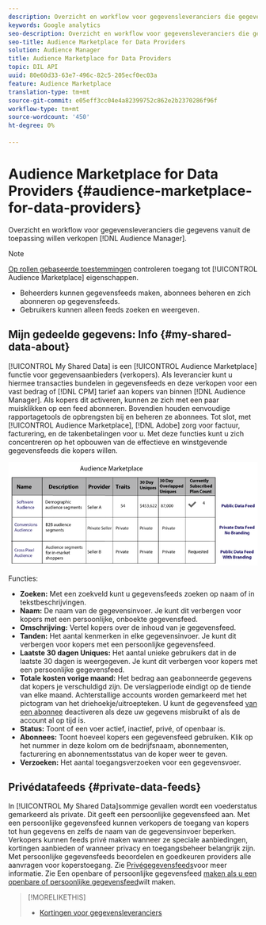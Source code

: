 ```yaml
---
description: Overzicht en workflow voor gegevensleveranciers die gegevens vanuit de Audience Manager willen verkopen.
keywords: Google analytics
seo-description: Overzicht en workflow voor gegevensleveranciers die gegevens vanuit de Audience Manager willen verkopen.
seo-title: Audience Marketplace for Data Providers
solution: Audience Manager
title: Audience Marketplace for Data Providers
topic: DIL API
uuid: 80e60d33-63e7-496c-82c5-205ecf0ec03a
feature: Audience Marketplace
translation-type: tm+mt
source-git-commit: e05eff3cc04e4a82399752c862e2b2370286f96f
workflow-type: tm+mt
source-wordcount: '450'
ht-degree: 0%

---
```



# Audience Marketplace for Data Providers {#audience-marketplace-for-data-providers}

Overzicht en workflow voor gegevensleveranciers die gegevens vanuit de toepassing willen verkopen [!DNL Audience Manager].

<!-- c_marketplace_provider.xml -->

>[!NOTE]
>
>[Op rollen gebaseerde toestemmingen](../../../reporting/reports-dashboard.md) controleren toegang tot [!UICONTROL Audience Marketplace] eigenschappen.
>
>* Beheerders kunnen gegevensfeeds maken, abonnees beheren en zich abonneren op gegevensfeeds.
>* Gebruikers kunnen alleen feeds zoeken en weergeven.


## Mijn gedeelde gegevens: Info {#my-shared-data-about}

[!UICONTROL My Shared Data] is een [!UICONTROL Audience Marketplace] functie voor gegevensaanbieders (verkopers). Als leverancier kunt u hiermee transacties bundelen in gegevensfeeds en deze verkopen voor een vast bedrag of [!DNL CPM] tarief aan kopers van binnen [!DNL Audience Manager]. Als kopers dit activeren, kunnen ze zich met een paar muisklikken op een feed abonneren. Bovendien houden eenvoudige rapportagetools de opbrengsten bij en beheren ze abonnees. Tot slot, met [!UICONTROL Audience Marketplace], [!DNL Adobe] zorg voor factuur, facturering, en de takenbetalingen voor u. Met deze functies kunt u zich concentreren op het opbouwen van de effectieve en winstgevende gegevensfeeds die kopers willen.

![](assets/seller_marketplace.png)

<!-- c_myshared_data.xml -->

Functies:

* **Zoeken:** Met een zoekveld kunt u gegevensfeeds zoeken op naam of in tekstbeschrijvingen.
* **Naam:** De naam van de gegevensinvoer. Je kunt dit verbergen voor kopers met een persoonlijke, onboekte gegevensfeed.
* **Omschrijving:** Vertel kopers over de inhoud van je gegevensfeed.
* **Tanden:** Het aantal kenmerken in elke gegevensinvoer. Je kunt dit verbergen voor kopers met een persoonlijke gegevensfeed.
* **Laatste 30 dagen Uniques:** Het aantal unieke gebruikers dat in de laatste 30 dagen is weergegeven. Je kunt dit verbergen voor kopers met een persoonlijke gegevensfeed.
* **Totale kosten vorige maand:** Het bedrag aan geabonneerde gegevens dat kopers je verschuldigd zijn. De verslagperiode eindigt op de tiende van elke maand. Achterstallige accounts worden gemarkeerd met het pictogram van het driehoekje/uitroepteken. U kunt de gegevensfeed [van een abonnee](../../../features/audience-marketplace/marketplace-data-providers/marketplace-create-manage-feeds.md#deactivate-data-feed) deactiveren als deze uw gegevens misbruikt of als de account al op tijd is.
* **Status:**  Toont of een voer actief, inactief, privé, of openbaar is.
* **Abonnees:** Toont hoeveel kopers een gegevensfeed gebruiken. Klik op het nummer in deze kolom om de bedrijfsnaam, abonnementen, facturering en abonnementsstatus van de koper weer te geven.
* **Verzoeken:** Het aantal toegangsverzoeken voor een gegevensvoer.

## Privédatafeeds {#private-data-feeds}

In [!UICONTROL My Shared Data]sommige gevallen wordt een voederstatus gemarkeerd als private. Dit geeft een persoonlijke gegevensfeed aan. Met een persoonlijke gegevensfeed kunnen verkopers de toegang van kopers tot hun gegevens en zelfs de naam van de gegevensinvoer beperken. Verkopers kunnen feeds privé maken wanneer ze speciale aanbiedingen, kortingen aanbieden of wanneer privacy en toegangsbeheer belangrijk zijn. Met persoonlijke gegevensfeeds beoordelen en goedkeuren providers alle aanvragen voor koperstoegang. Zie [Privégegevensfeeds](../../../features/audience-marketplace/marketplace-private-feeds.md)voor meer informatie. Zie Een openbare of persoonlijke gegevensfeed [maken als u een openbare of persoonlijke gegevensfeed](../../../features/audience-marketplace/marketplace-data-providers/marketplace-create-manage-feeds.md#create-public-private-data-feed)wilt maken.

>[!MORELIKETHIS]
>
>* [Kortingen voor gegevensleveranciers](../../../features/audience-marketplace/marketplace-data-providers/marketplace-create-manage-feeds.md#discounts)

